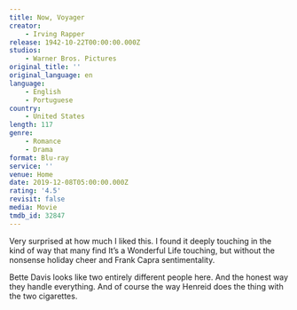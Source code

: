 ```yaml
---
title: Now, Voyager
creator:
    - Irving Rapper
release: 1942-10-22T00:00:00.000Z
studios:
    - Warner Bros. Pictures
original_title: ''
original_language: en
language:
    - English
    - Portuguese
country:
    - United States
length: 117
genre:
    - Romance
    - Drama
format: Blu-ray
service: ''
venue: Home
date: 2019-12-08T05:00:00.000Z
rating: '4.5'
revisit: false
media: Movie
tmdb_id: 32847
---
```


Very surprised at how much I liked this. I found it deeply touching in the kind of way that many find It’s a Wonderful Life touching, but without the nonsense holiday cheer and Frank Capra sentimentality.

Bette Davis looks like two entirely different people here. And the honest way they handle everything. And of course the way Henreid does the thing with the two cigarettes.
